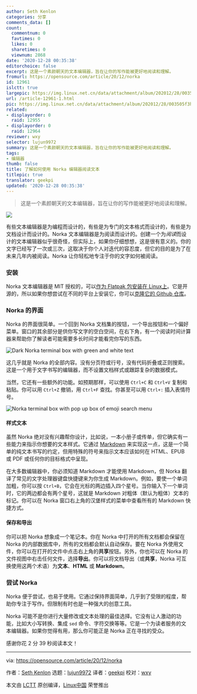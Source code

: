 ```yaml
---
author: Seth Kenlon
categories: 分享
comments_data: []
count:
  commentnum: 0
  favtimes: 0
  likes: 0
  sharetimes: 0
  viewnum: 2868
date: '2020-12-28 00:35:38'
editorchoice: false
excerpt: 这是一个素颜朝天的文本编辑器，旨在让你的写作能被更好地阅读和理解。
fromurl: https://opensource.com/article/20/12/norka
id: 12961
islctt: true
largepic: https://img.linux.net.cn/data/attachment/album/202012/28/003505f3h3pppkg7enpxi9.jpg
url: /article-12961-1.html
pic: https://img.linux.net.cn/data/attachment/album/202012/28/003505f3h3pppkg7enpxi9.jpg.thumb.jpg
related:
- displayorder: 0
  raid: 12955
- displayorder: 0
  raid: 12964
reviewer: wxy
selector: lujun9972
summary: 这是一个素颜朝天的文本编辑器，旨在让你的写作能被更好地阅读和理解。
tags:
- 编辑器
thumb: false
title: 了解如何使用 Norka 编辑器阅读文本
titlepic: true
translator: geekpi
updated: '2020-12-28 00:35:38'
---
```



> 
> 这是一个素颜朝天的文本编辑器，旨在让你的写作能被更好地阅读和理解。
> 
> 
> 


![](/data/attachment/album/202012/28/003505f3h3pppkg7enpxi9.jpg)


有些文本编辑器是为编程而设计的，有些是为专门的文本格式而设计的，有些是为文档设计而设计的。Norka 文本编辑器是为阅读而设计的。创建一个为*阅读*而设计的文本编辑器似乎很奇怪，但实际上，如果你仔细想想，这是很有意义的。你的文字已经写了一次或三次，这取决于你个人对迭代的容忍度，但它的目的是为了在未来几年内被阅读。Norka 让你轻松地专注于你的文字如何被阅读。


### 安装


Norka 文本编辑器是 MIT 授权的，可以[作为 Flatpak 包安装在 Linux上](https://flathub.org/apps/details/com.github.tenderowl.norka)。它是开源的，所以如果你想尝试在不同的平台上安装它，你可以[克隆它的 Github 仓库](https://github.com/TenderOwl/Norka)。


### Norka 的界面


Norka 的界面很简单。一个回到 Norka 文档集的按钮，一个导出按钮和一个偏好菜单。窗口的其余部分是供你写文字的空白空间，在右下角，有一个阅读时间计算器来帮助你了解读者可能需要多长时间才能看完你写的东西。


![Dark Norka terminal box with green and white text](/data/attachment/album/202012/28/003540drnnr66cxz6c6cr1.png "Dark Norka terminal box with green and white text")


这几乎就是 Norka 的全部内容。没有分页符或行号，没有代码折叠或正则搜索。这是一个用于文字书写的编辑器，而不设置文档样式或跟踪复杂的数据模式。


当然，它还有一些额外的功能。如预期那样，可以使用 `Ctrl+C` 和 `Ctrl+V` 复制和粘贴。你可以用 `Ctrl+Z` 撤销，用 `Ctrl+F` 查找。你甚至可以用 `Ctrl+:` 插入表情符号。


![Norka terminal box with pop up box of emoji search menu](/data/attachment/album/202012/28/003540qpmmb2i4puvh2hap.png "Norka terminal box with pop up box of emoji search menu")


#### 样式文本


虽然 Norka 绝对没有兴趣帮你设计，比如说，一本小册子或传单，但它确实有一些能力来指示你想要的文本样式。它通过 [Markdown](https://opensource.com/article/19/9/introduction-markdown) 来实现这一点，这是一个简单的纯文本书写的约定，但用特殊的符号来指示文本应该如何在 HTML、EPUB 或 PDF 或任何你的目标格式中呈现。


在大多数编辑器中，你必须知道 Markdown 才能使用 Markdown，但 Norka 翻译了常见的文字处理器键盘快捷键来为你生成 Markdown。例如，要使一个单词加粗，你可以按 `Ctrl+B`，它会在光标的两边插入四个星号。当你输入下一个单词时，它的两边都会有两个星号，这就是 Markdown 对粗体（默认为粗体）文本的标记。你可以在 Norka 窗口右上角的汉堡样式的菜单中查看所有的 Markdown 快捷方式。


#### 保存和导出


你可以把 Norka 想象成一个笔记本。你在 Norka 中打开的所有文档都会保留在 Norka 的内部数据库中，所有的文档都会默认自动保存。要在 Norka 外使用文件，你可以在打开的文件中点击右上角的**共享**按钮。另外，你也可以在 Norka 的文件视图中右击任何文件，选择**导出**。你可以将文档导出（或**共享**，Norka 可互换使用这两个术语）为**文本**、**HTML** 或 **Markdown**。


### 尝试 Norka


Norka 便于尝试，也易于使用。它通过保持界面简单，几乎到了受限的程度，帮助你专注于写作。但限制有时也是一种强大的创意工具。


Norka 可能不是你进行大量修改或文本处理的最佳选择。它没有让人激动的功能，比如大小写转换、集成 `sed` 命令、字符交换等等。它是一个为读者服务的文本编辑器。如果你觉得有用，那么你可能正是 Norka 正在寻找的受众。


感谢你花 2 分 39 秒阅读本文！




---


via: <https://opensource.com/article/20/12/norka>


作者：[Seth Kenlon](https://opensource.com/users/seth) 选题：[lujun9972](https://github.com/lujun9972) 译者：[geekpi](https://github.com/geekpi) 校对：[wxy](https://github.com/wxy)


本文由 [LCTT](https://github.com/LCTT/TranslateProject) 原创编译，[Linux中国](https://linux.cn/) 荣誉推出